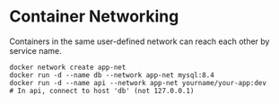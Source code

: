 # Container Networking

Containers in the same user-defined network can reach each other by service name.

```
docker network create app-net
docker run -d --name db --network app-net mysql:8.4
docker run -d --name api --network app-net yourname/your-app:dev
# In api, connect to host 'db' (not 127.0.0.1)
```
